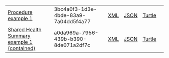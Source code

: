 <table class="list">
             <tr>
                <td><a href="Procedure-3bc4a0f3-1d3e-4bde-83a9-7a04dd5f4a77.html">Procedure example 1</a></td>
                <td>3bc4a0f3-1d3e-4bde-83a9-7a04dd5f4a77</td>
                <td><a href="Procedure-3bc4a0f3-1d3e-4bde-83a9-7a04dd5f4a77.xml.html">XML</a></td>
                <td><a href="Procedure-3bc4a0f3-1d3e-4bde-83a9-7a04dd5f4a77.json.html">JSON</a></td>
                <td><a href="Procedure-3bc4a0f3-1d3e-4bde-83a9-7a04dd5f4a77.ttl.html">Turtle</a></td>
                <td></td>
            </tr>
            <tr>
                <td><a href="Composition-a0da969a-7956-439b-b390-8de071a2df7c.html">Shared Health Summary example 1 (contained)</a></td>
                <td>a0da969a-7956-439b-b390-8de071a2df7c</td>
                <td><a href="Composition-a0da969a-7956-439b-b390-8de071a2df7c.xml.html">XML</a></td>
                <td><a href="Composition-a0da969a-7956-439b-b390-8de071a2df7c.json.html">JSON</a></td>
                <td><a href="Composition-a0da969a-7956-439b-b390-8de071a2df7c.ttl.html">Turtle</a></td>
                <td></td>
            </tr>
  </table>
